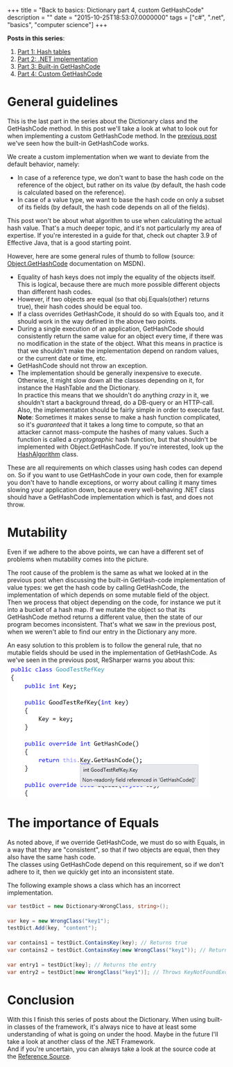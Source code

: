 +++
title = "Back to basics: Dictionary part 4, custom GetHashCode"
description = ""
date = "2015-10-25T18:53:07.0000000"
tags = ["c#", ".net", "basics", "computer science"]
+++

**Posts in this series**:

1. [Part 1: Hash tables](/back-to-basics-dictionary-part-1)
2. [Part 2: .NET implementation](/back-to-basics-dictionary-part-2-net-implementation)
3. [Part 3: Built-in GetHashCode](/back-to-basics-dictionary-part-3-built-in-gethashcode)
4. [Part 4: Custom GetHashCode](/back-to-basics-dictionary-part-4-custom-gethashcode)

# General guidelines

This is the last part in the series about the Dictionary class and the GetHashCode method. In this post we'll take a look at what to look out for when implementing a custom GetHashCode method. In the [previous post](/back-to-basics-dictionary-part-3-built-in-gethashcode/) we've seen how the built-in GetHashCode works.

We create a custom implementation when we want to deviate from the default behavior, namely:

 - In case of a reference type, we don't want to base the hash code on the reference of the object, but rather on its value (by default, the hash code is calculated based on the reference).
 - In case of a value type, we want to base the hash code on only a subset of its fields (by default, the hash code depends on all of the fields).

This post won't be about what algorithm to use when calculating the actual hash value. That's a much deeper topic, and it's not particularly my area of expertise. If you're interested in a guide for that, check out chapter 3.9 of Effective Java, that is a good starting point.

However, here are some general rules of thumb to follow (source: [Object.GetHashCode](https://msdn.microsoft.com/en-us/library/system.object.gethashcode(v=vs.110).aspx) documentation on MSDN).

 - Equality of hash keys does not imply the equality of the objects itself. This is logical, because there are much more possible different objects than different hash codes.
 - However, if two objects are equal (so that obj.Equals(other) returns true), their hash codes should be equal too.
 - If a class overrides GetHashCode, it should do so with Equals too, and it should work in the way defined in the above two points.
 - During a single execution of an application, GetHashCode should consistently return the same value for an object every time, if there was no modification in the state of the object. What this means in practice is that we shouldn't make the implementation depend on random values, or the current date or time, etc.
 - GetHashCode should not throw an exception.
 - The implementation should be generally inexpensive to execute. Otherwise, it might slow down all the classes depending on it, for instance the HashTable and the Dictionary.  
In practice this means that we shouldn't do anything *crazy* in it, we shouldn't start a background thread, do a DB-query or an HTTP-call. Also, the implementation should be fairly simple in order to execute fast.  
**Note**: Sometimes it makes sense to make a hash function complicated, so it's *guaranteed* that it takes a long time to compute, so that an attacker cannot mass-compute the hashes of many values. Such a function is called a *cryptographic* hash function, but that shouldn't be implemented with Object.GetHashCode. If you're interested, look up the [HashAlgorithm](https://msdn.microsoft.com/en-us/library/system.security.cryptography.hashalgorithm(v=vs.110).aspx) class.

These are all requirements on which classes using hash codes can depend on. So if you want to use GetHashCode in your own code, then for example you don't have to handle exceptions, or worry about calling it many times slowing your application down, because every well-behaving .NET class should have a GetHashCode implementation which is fast, and does not throw.

# Mutability

Even if we adhere to the above points, we can have a different set of problems when mutability comes into the picture.

The root cause of the problem is the same as what we looked at in the previous post when discussing the built-in GetHash-code implementation of value types: we get the hash code by calling GetHashCode, the implementation of which depends on some mutable field of the object.  
Then we process that object depending on the code, for instance we put it into a bucket of a hash map.
If we mutate the object so that its GetHashCode method returns a different value, then the state of our program becomes inconsistent. That's what we saw in the previous post, when we weren't able to find our entry in the Dictionary any more.

An easy solution to this problem is to follow the general rule, that no mutable fields should be used in the implementation of GetHashCode. As we've seen in the previous post, ReSharper warns you about this:
![Visual Studio warning us about using a mutable field in GetHashCode](/images/2015/08/vs-warning.png)

# The importance of Equals

As noted above, if we override GetHashCode, we must do so with Equals, in a way that they are "consistent", so that if two objects are equal, then they also have the same hash code.  
The classes using GetHashCode depend on this requirement, so if we don't adhere to it, then we quickly get into an inconsistent state.

The following example shows a class which has an incorrect implementation.

```csharp
var testDict = new Dictionary<WrongClass, string>();

var key = new WrongClass("key1");
testDict.Add(key, "content");

var contains1 = testDict.ContainsKey(key); // Returns true
var contains2 = testDict.ContainsKey(new WrongClass("key1")); // Returns false

var entry1 = testDict[key]; // Returns the entry
var entry2 = testDict[new WrongClass("key1")]; // Throws KeyNotFoundException
```

# Conclusion

With this I finish this series of posts about the Dictionary. When using built-in classes of the framework, it's always nice to have at least some understanding of what is going on under the hood. Maybe in the future I'll take a look at another class of the .NET Framework.  
And if you're uncertain, you can always take a look at the source code at the [Reference Source](http://referencesource.microsoft.com/).
